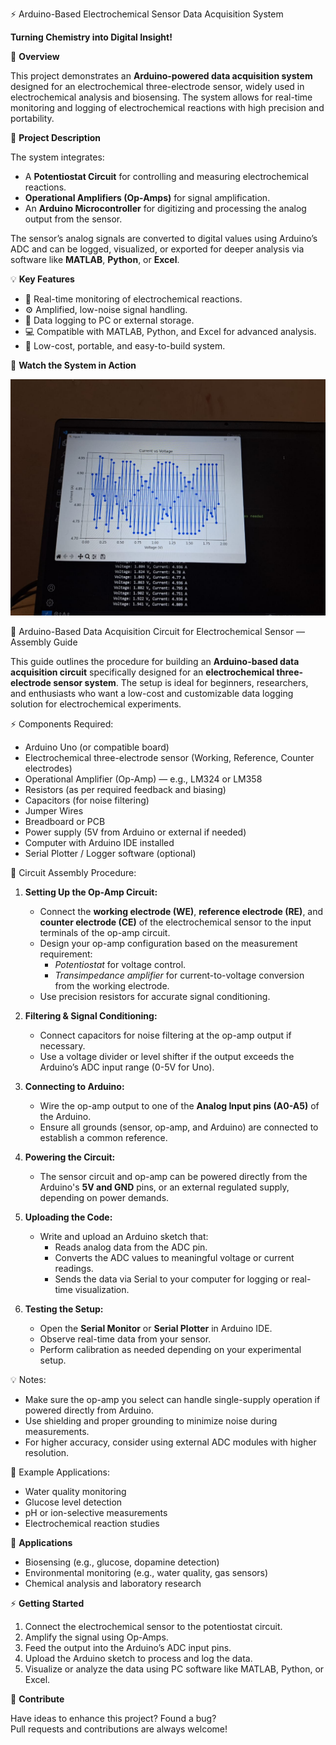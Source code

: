⚡ Arduino-Based Electrochemical Sensor Data Acquisition System

**Turning Chemistry into Digital Insight!**

📌 **Overview**

This project demonstrates an **Arduino-powered data acquisition system** designed for an electrochemical three-electrode sensor, widely used in electrochemical analysis and biosensing. The system allows for real-time monitoring and logging of electrochemical reactions with high precision and portability.


 🔬 **Project Description**

The system integrates:

- A **Potentiostat Circuit** for controlling and measuring electrochemical reactions.
- **Operational Amplifiers (Op-Amps)** for signal amplification.
- An **Arduino Microcontroller** for digitizing and processing the analog output from the sensor.

The sensor’s analog signals are converted to digital values using Arduino’s ADC and can be logged, visualized, or exported for deeper analysis via software like **MATLAB**, **Python**, or **Excel**.


💡 **Key Features**

- 🧪 Real-time monitoring of electrochemical reactions.
- ⚙️ Amplified, low-noise signal handling.
- 💾 Data logging to PC or external storage.
- 💻 Compatible with MATLAB, Python, and Excel for advanced analysis.
- 💸 Low-cost, portable, and easy-to-build system.

🎥 **Watch the System in Action**

[![Electrochemical Sensor Output](ELectroDAQ-result.jpg)](+++++++++++++++++++++++++++++++++Electro_DAQ-output.mp4)

🧪 Arduino-Based Data Acquisition Circuit for Electrochemical Sensor — Assembly Guide

This guide outlines the procedure for building an **Arduino-based data acquisition circuit** specifically designed for an **electrochemical three-electrode sensor system**. The setup is ideal for beginners, researchers, and enthusiasts who want a low-cost and customizable data logging solution for electrochemical experiments.

⚡ Components Required:

- Arduino Uno (or compatible board)
- Electrochemical three-electrode sensor (Working, Reference, Counter electrodes)
- Operational Amplifier (Op-Amp) — e.g., LM324 or LM358
- Resistors (as per required feedback and biasing)
- Capacitors (for noise filtering)
- Jumper Wires
- Breadboard or PCB
- Power supply (5V from Arduino or external if needed)
- Computer with Arduino IDE installed
- Serial Plotter / Logger software (optional)


🔧 Circuit Assembly Procedure:

1. **Setting Up the Op-Amp Circuit:**
    - Connect the **working electrode (WE)**, **reference electrode (RE)**, and **counter electrode (CE)** of the electrochemical sensor to the input terminals of the op-amp circuit.
    - Design your op-amp configuration based on the measurement requirement:
      - *Potentiostat* for voltage control.
      - *Transimpedance amplifier* for current-to-voltage conversion from the working electrode.
    - Use precision resistors for accurate signal conditioning.

2. **Filtering & Signal Conditioning:**
    - Connect capacitors for noise filtering at the op-amp output if necessary.
    - Use a voltage divider or level shifter if the output exceeds the Arduino’s ADC input range (0-5V for Uno).

3. **Connecting to Arduino:**
    - Wire the op-amp output to one of the **Analog Input pins (A0-A5)** of the Arduino.
    - Ensure all grounds (sensor, op-amp, and Arduino) are connected to establish a common reference.

4. **Powering the Circuit:**
    - The sensor circuit and op-amp can be powered directly from the Arduino's **5V and GND** pins, or an external regulated supply, depending on power demands.

5. **Uploading the Code:**
    - Write and upload an Arduino sketch that:
        - Reads analog data from the ADC pin.
        - Converts the ADC values to meaningful voltage or current readings.
        - Sends the data via Serial to your computer for logging or real-time visualization.

6. **Testing the Setup:**
    - Open the **Serial Monitor** or **Serial Plotter** in Arduino IDE.
    - Observe real-time data from your sensor.
    - Perform calibration as needed depending on your experimental setup.


💡 Notes:

- Make sure the op-amp you select can handle single-supply operation if powered directly from Arduino.
- Use shielding and proper grounding to minimize noise during measurements.
- For higher accuracy, consider using external ADC modules with higher resolution.


 📌 Example Applications:

- Water quality monitoring
- Glucose level detection
- pH or ion-selective measurements
- Electrochemical reaction studies



🚀 **Applications**

- Biosensing (e.g., glucose, dopamine detection)
- Environmental monitoring (e.g., water quality, gas sensors)
- Chemical analysis and laboratory research


⚡ **Getting Started**

1. Connect the electrochemical sensor to the potentiostat circuit.
2. Amplify the signal using Op-Amps.
3. Feed the output into the Arduino’s ADC input pins.
4. Upload the Arduino sketch to process and log the data.
5. Visualize or analyze the data using PC software like MATLAB, Python, or Excel.


🤝 **Contribute**

Have ideas to enhance this project? Found a bug?  
Pull requests and contributions are always welcome!
